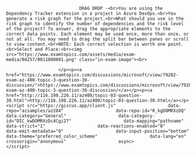 <p class="card-text">
							
								DRAG DROP -<br>You are using the Dependency Tracker extension in a project in Azure DevOps.<br>You generate a risk graph for the project.<br>What should you use in the risk graph to identify the number of dependencies and the risk level of the project? To answer, drag the appropriate elements to the correct data points. Each element may be used once, more than once, or not at all. You may need to drag the split bar between panes or scroll to view content.<br>NOTE: Each correct selection is worth one point.<br>Select and Place:<br><img src="https://www.examtopics.com/assets/media/exam-media/04257/0011800001.png" class="in-exam-image"><br>
							
						</p><p><a href="https://www.examtopics.com/discussions/microsoft/view/79282-exam-az-400-topic-3-question-30-discussion/">https://www.examtopics.com/discussions/microsoft/view/79282-exam-az-400-topic-3-question-30-discussion/</a></p><p><a href="http://116.198.226.11/az400/topic-03-question-30.html">http://116.198.226.11/az400/topic-03-question-30.html</a></p><script src="https://giscus.app/client.js"                    data-repo="azsamples/az204"                    data-repo-id="R_kgDOMRXzDQ"                    data-category="General"                    data-category-id="DIC_kwDOMRXzDc4Cgi27"                    data-mapping="pathname"                    data-strict="1"                    data-reactions-enabled="0"                    data-emit-metadata="0"                    data-input-position="bottom"                    data-theme="preferred_color_scheme"                    data-lang="en"                    crossorigin="anonymous"                    async>                    </script>